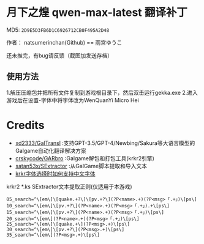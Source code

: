 # 月下之煌 qwen-max-latest 翻译补丁

MD5: `2D9E5D3FB6D1C6926712CB0F495A2D48`

作者： natsumerinchan(Github) == 雨宮ゆうこ

还未推完，有bug请反馈（截图加发送存档）

## 使用方法
1.解压压缩包并把所有文件复制到游戏根目录下，然后双击运行gekka.exe
2.进入游戏后在设置-字体中将字体改为WenQuanYi Micro Hei

# Credits

- [xd2333/GalTransl](https://github.com/xd2333/GalTransl.git) :支持GPT-3.5/GPT-4/Newbing/Sakura等大语言模型的Galgame自动化翻译解决方案
- [crskycode/GARbro](https://github.com/crskycode/GARbro) :Galgame解包和打包工具(krkr2引擎)
- [satan53x/SExtractor](https://github.com/satan53x/SExtractor.git) :从GalGame脚本提取和导入文本
- [krkr字体选择时如何支持中文字体](https://zhuanlan.zhihu.com/p/21775023)

krkr2 *.ks SExtractor文本提取正则(仅适用于本游戏)
```
05_search=^\[em\]\[quake.+?\]\[pv.+?\](?P<name>.+)(?P<msg>「.+」)\[ps\]
10_search=^\[em\]\[pv.+?\](?P<name>.+)(?P<msg>「.+」).+\[ps\]
15_search=^\[em\]\[pv.+?\](?P<name>.+)(?P<msg>「.+」)\[ps\]
20_search=^\[em\](?P<name>.+)(?P<msg>「.+」)\[ps\]
25_search=^\[em\]\[quake.+\](?P<msg>.+)\[ps\]
30_search=^\[em\]\[pv.+?\](?P<msg>.+)\[ps\]
35_search=^\[em\](?P<msg>.+)\[ps\]
```
